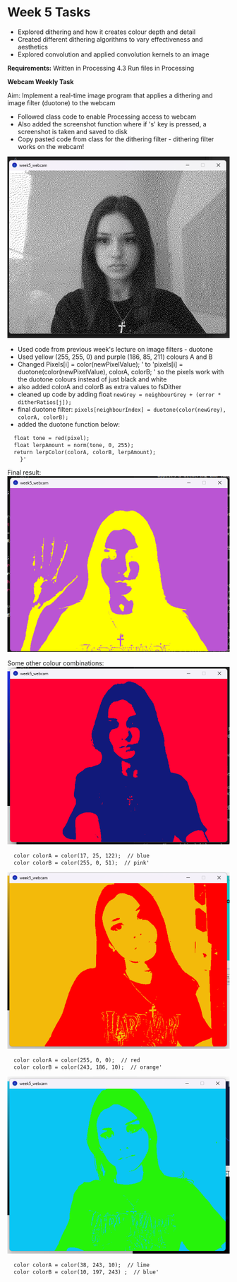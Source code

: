 # Week 5 Tasks

- Explored dithering and how it creates colour depth and detail
- Created different dithering algorithms to vary effectiveness and aesthetics
- Explored convolution and applied convolution kernels to an image 


**Requirements:**
Written in Processing 4.3
Run files in Processing


**Webcam Weekly Task**

Aim: Implement a real-time image program that applies a dithering and image filter (duotone) to the webcam

- Followed class code to enable Processing access to webcam 
- Also added the screenshot function where if 's' key is pressed, a screenshot is taken and saved to disk 
- Copy pasted code from class for the dithering filter - dithering filter works on the webcam!

![alt text](images/image.png)

- Used code from previous week's lecture on image filters - duotone 
- Used yellow (255, 255, 0) and purple (186, 85, 211) colours A and B
- Changed Pixels[i] = color(newPixelValue); ' to 'pixels[i] = duotone(color(newPixelValue), colorA, colorB; ' so the pixels work with the duotone colours instead of just black and white
- also added colorA and colorB as extra values to fsDither
- cleaned up code by adding float ```newGrey = neighbourGrey + (error * ditherRatios[j]);```
- final duotone filter: ```pixels[neighbourIndex] = duotone(color(newGrey), colorA, colorB);```
- added the duotone function below:
```color duotone(color pixel, color colorA, color colorB) {
  float tone = red(pixel);
  float lerpAmount = norm(tone, 0, 255);
  return lerpColor(colorA, colorB, lerpAmount);
    }'
```

Final result: 
![alt text](images/image1.png)

Some other colour combinations:
![alt text](images/image2.png)
```
  color colorA = color(17, 25, 122);  // blue
  color colorB = color(255, 0, 51);  // pink'
```

![alt text](images/image3.png)
```
  color colorA = color(255, 0, 0);  // red
  color colorB = color(243, 186, 10);  // orange'
```

![alt text](images/image4.png)
```
  color colorA = color(38, 243, 10);  // lime
  color colorB = color(10, 197, 243) ;  // blue'
```